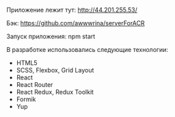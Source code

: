 Приложение лежит тут:
   http://44.201.255.53/
   
Бэк:
   https://github.com/awwwrina/serverForACR
   
Запуск приложения: 
   npm start 
   
В разработке использовались следующие технологии:

- HTML5
- SCSS, Flexbox, Grid Layout
- React
- React Router
- React Redux, Redux Toolkit
- Formik
- Yup
